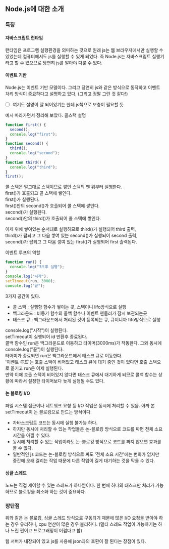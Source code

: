 ## Node.js에 대한 소개

### 특징

#### 자바스크립트 런타임

런타임은 프로그램 실행환경을 의미하는 것으로 원래 js는 웹 브라우저에서만 실행할 수 있었는데 컴퓨터에서도 js를 실행할 수 있게 되었다.
즉 Node.js는 자바스크립트 실행기라고 할 수 있으므로 당연히 js를 알아야 다룰 수 있다.

#### 이벤트 기반

Node.js는 이벤트 기반 모델이다.
그리고 당연히 js와 같은 방식으로 동작하고 이벤트 처리 방식이 중요하다고 설명하고 있다. (그리고 정말 그런 것 같다!)

- [ ] 여기도 설명이 잘 되어있기는 한데 js책으로 보충이 필요할 듯

예시 따라가면서 정리해 보았다.
콜스택 설명

```javascript
function first() {
  second();
  console.log("first");
}
function second() {
  third();
  console.log("second");
}
function third() {
  console.log("third");
}
first();
```

콜 스택은 말그대로 스택이므로 쌓인 스택의 맨 위부터 실행한다.  
first()가 호출되고 콜 스택에 쌓인다.  
first()가 실행된다.  
first()안의 second()가 호출되어 콜 스택에 쌓인다.  
second()가 실행된다.  
second()안의 third()가 호출되어 콜 스택에 쌓인다.  

이제 위에 쌓여있는 순서대로 실행하므로 third()가 실행되어 third 출력,  
third()가 팝되고 그 다음 쌓여 있는 second()가 실행되어 second 출력,  
second()가 팝되고 그 다음 쌓여 있는 first()가 실행되어 first 출력된다.  

이벤트 루프의 역할

```javascript
function run() {
  console.log("3초후 실행");
}
console.log("시작");
setTimeout(run, 3000);
console.log("끝");
```

3가지 공간이 있다.

- 콜 스택 : 실행함 함수가 쌓이는 곳, 스택이니 lifo방식으로 실행
- 백그라운드 : 비동기 함수의 콜백 함수나 이벤트 핸들러가 잠시 보관되는곳
- 태스크 큐 : 백그라운드에서 처리된 것이 등록되는 큐, 큐이니까 fifo방식으로 실행

console.log("시작")이 실행된다.  
setTimeout이 실행되어 id 반환후 종료된다.  
콜백 함수인 run은 백그라운드로 이동하고 타이머(3000ms)가 작동한다. 그와 동시에 console.log("끝")이 실행된다.  
타어미가 종료되면 run은 백그라운드에서 태스크 큐로 이동한다.  
'이벤트 루프'는 호출 스택이 비어있고 태스크 큐에 대기 중인 것이 있다면 호출 스택으로 옮기고 run은 이제 실행된다.  
만약 이때 호출 스택이 비어있지 않다면 태스크 큐에서 대기하게 되므로 콜백 함수는 상황에 따라서 설정한 타이머보다 늦게 실행될 수도 있다.  

#### 논 블로킹 I/O

파일 시스템 접근이나 네트워크 요청 등 I/O 작업은 동시에 처리할 수 있음.
아까 본 setTimeout이 논 블로킹으로 만드는 방식이다.

- 자바스크립트 코드는 동시에 실행 불가능 하다.
- 하지만 동시에 처리할 수 있는 작업들은 논-블로킹 방식으로 코드를 짜면 전체 소요 시간을 아낄 수 있다.
- 동시에 처리할 수 있는 작업이라도 논-블로킹 방식으로 코드를 짜지 않으면 효과를 볼 수 없다.
- 일반적인 js 코드는 논-블로킹 방식으로 짜도 '전체 소요 시간'에는 변화가 없지만 중간에 오래 걸리는 작업 때문에 다른 작업이 길게 대기하는 것을 막을 수 있다.

#### 싱글 스레드

노드는 직접 제어할 수 있는 스레드가 하나뿐이다. 한 번에 하나의 태스크만 처리가 가능하므로 블로킹을 최소화 하는 것이 중요하다.

### 장단점

위와 같은 논 블로킹, 싱글 스레드 방식으로 구동되기 때문에 많은 I/O 요청을 받아야 하는 경우 유리하나, cpu 연산이 많은 경우 불리하다.
(멀티 스레드 작업이 가능하기는 하나 느린 편이고 프로그래밍이 어렵다고 함)

웹 서버가 내장되어 있고 js를 사용해 json과의 호환이 잘 된다는 장점이 있다.
